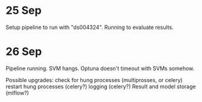 # 25 Sep
Setup pipeline to run with "ds004324".
Running to evaluate results.

# 26 Sep
Pipeline running. SVM hangs. Optuna doesn't timeout with SVMs somehow.

Possible upgrades:
check for hung processes (multiprosses, or celery)
restart hung processes (celery?)
logging (celery?)
Result and model storage (mlflow?)